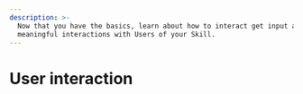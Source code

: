```yaml
---
description: >-
  Now that you have the basics, learn about how to interact get input and create
  meaningful interactions with Users of your Skill.
---
```


# User interaction

